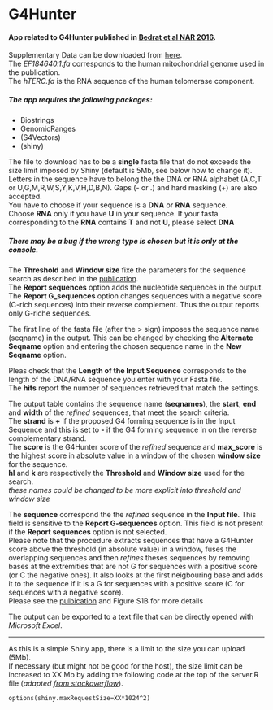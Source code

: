 # G4Hunter
#### App related to G4Hunter published in [Bedrat et al NAR 2016][paper ref].  
Supplementary Data can be downloaded from [here](http://www.ncbi.nlm.nih.gov/pmc/articles/PMC4770238/bin/supp_44_4_1746__index.html).  
The _EF184640.1.fa_ corresponds to the human mitochondrial genome used in the publication.  
The _hTERC.fa_ is the RNA sequence of the human telomerase component.

##### The app requires the following packages:
* Biostrings
* GenomicRanges
* (S4Vectors)
* (shiny)

The file to download has to be a **single** fasta file that do not exceeds the size limit imposed by Shiny (default is 5Mb, see below how to change it).  
Letters in the sequence have to belong the the DNA or RNA alphabet (A,C,T or U,G,M,R,W,S,Y,K,V,H,D,B,N). Gaps (- or .) and hard masking (+) are also accepted.  
You have to choose if your sequence is a **DNA** or **RNA** sequence.  
Choose **RNA** only if you have **U** in your sequence. If your fasta corresponding to the **RNA** contains **T** and not **U**, please select **DNA**

##### There may be a bug if the wrong type is chosen but it is only at the console.


The **Threshold** and **Window size** fixe the parameters for the sequence search as described in the [publication][paper ref].  
The **Report sequences** option adds the nucleotide sequences in the output.  
The **Report G_sequences** option changes sequences with a negative score (C-rich sequences) into their reverse complement. Thus the output reports only G-riche sequences.

The first line of the fasta file (after the > sign) imposes the sequence name (seqname) in the output. This can be changed by checking the **Alternate Seqname** option and entering the chosen sequence name in the **New Seqname** option.

Pleas check that the **Length of the Input Sequence** corresponds to the length of the DNA/RNA sequence you enter with your Fasta file.  
The **hits** report the number of sequences retrieved that match the settings.  

The output table contains the sequence name (**seqnames**), the **start**, **end** and **width** of the _refined_ sequences, that meet the search criteria.  
The **strand** is **+** if the proposed G4 forming sequence is in the Input Sequence and this is set to **-** if the G4 forming sequence in on the reverse complementary strand.  
The **score** is the G4Hunter score of the _refined_ sequence and **max_score** is the highest score in absolute value in a window of the chosen **window size** for the sequence.  
**hl** and **k** are respectively the **Threshold** and **Window size** used for the search.  
_these names could be changed to be more explicit into threshold and window size_  

The **sequence** correspond the the _refined_ sequence in the **Input file**. This field is sensitive to the **Report G-sequences** option. This field is not present if the **Report sequences** option is not selected.  
Please note that the procedure extracts sequences that have a G4Hunter score above the threshold (in absolute value) in a window, fuses the overlapping sequences and then _refines_ theses sequences by removing bases at the extremities that are not G for sequences with a positive score (or C the negative ones). It also looks at the first neigbouring base and adds it to the sequence if it is a G for sequences with a positive score (C for sequences with a negative score).  
Please see the [pulbication][paper ref] and Figure S1B for more details

The output can be exported to a text file that can be directly opened with _Microsoft Excel_.

--------------------------------------------------------------------------
As this is a simple Shiny app, there is a limit to the size you can upload (5Mb).  
If necessary (but might not be good for the host), the size limit can be increased  to XX Mb by adding the following code at the top of the server.R file (_adapted [from stackoverflow](http://stackoverflow.com/questions/18037737/how-to-change-maximum-upload-size-exceeded-restriction-in-shiny-and-save-user)_).  
```{r}
options(shiny.maxRequestSize=XX*1024^2)
```



[paper ref]:http://doi.org/10.1093/nar/gkw006
